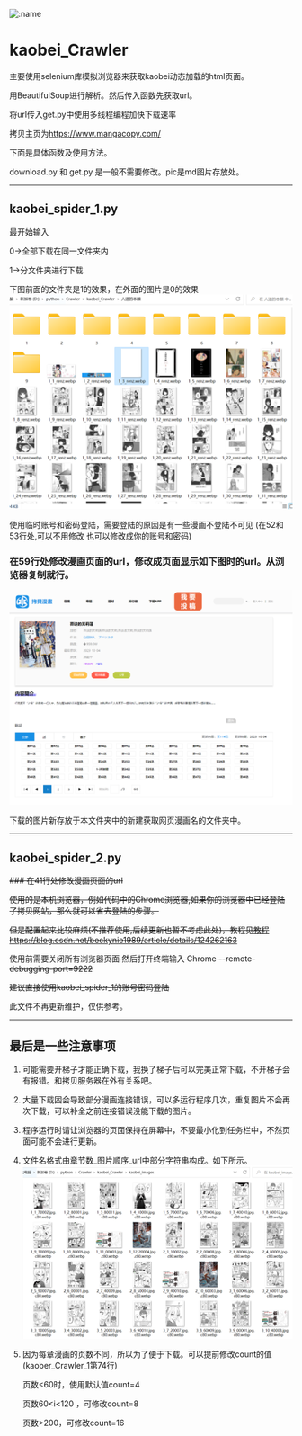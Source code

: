 ![:name](https://count.getloli.com/get/@muzi-xiaoren-kaobei_Crawler?theme=gelbooru)

# kaobei_Crawler
主要使用selenium库模拟浏览器来获取kaobei动态加载的html页面。

用BeautifulSoup进行解析。然后传入函数先获取url。

将url传入get.py中使用多线程编程加快下载速率

拷贝主页为<https://www.mangacopy.com/>

下面是具体函数及使用方法。

download.py 和 get.py 是一般不需要修改。pic是md图片存放处。

---

## kaobei_spider_1.py

最开始输入

0->全部下载在同一文件夹内

1->分文件夹进行下载

下图前面的文件夹是1的效果，在外面的图片是0的效果
![](src/img_1.png)

使用临时账号和密码登陆，需要登陆的原因是有一些漫画不登陆不可见
(在52和53行处,可以不用修改 也可以修改成你的账号和密码)

### 在59行处修改漫画页面的url，修改成页面显示如下图时的url。从浏览器复制就行。
![](src/img.png)

下载的图片新存放于本文件夹中的新建获取网页漫画名的文件夹中。

---

## kaobei_spider_2.py

~~### 在41行处修改漫画页面的url~~

~~使用的是本机浏览器，例如代码中的Chrome浏览器,如果你的浏览器中已经登陆了拷贝网站，那么就可以省去登陆的步骤。~~

~~但是配置起来比较麻烦(不推荐使用,后续更新也暂不考虑此处)，教程见[教程](https://blog.csdn.net/beckynie1989/article/details/124262163)<https://blog.csdn.net/beckynie1989/article/details/124262163>~~

~~使用前需要关闭所有浏览器页面    然后打开终端输入    Chrome --remote-debugging-port=9222~~

~~建议直接使用kaobei_spider_1的账号密码登陆~~

此文件不再更新维护，仅供参考。

---

## 最后是一些注意事项
1. 可能需要开梯子才能正确下载，我换了梯子后可以完美正常下载，不开梯子会有报错。和拷贝服务器在外有关系吧。


2. 大量下载困会导致部分漫画连接错误，可以多运行程序几次，重复图片不会再次下载，可以补全之前连接错误没能下载的图片。


3. 程序运行时请让浏览器的页面保持在屏幕中，不要最小化到任务栏中，不然页面可能不会进行更新。


4. 文件名格式由章节数_图片顺序_url中部分字符串构成。如下所示。
![](src/img1.png)

5. 因为每章漫画的页数不同，所以为了便于下载。可以提前修改count的值(kaober_Crawler_1第74行) 


    页数<60时，使用默认值count=4 

    页数60<i<120 ，可修改count=8

    页数>200，可修改count=16





